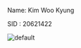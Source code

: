 Name: Kim Woo Kyung

SID : 20621422

![default](https://user-images.githubusercontent.com/38908132/53138374-74747a80-35c9-11e9-89c2-358ef8fc78c9.PNG)
